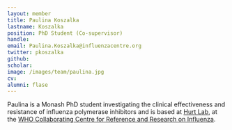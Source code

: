 ```yaml
---
layout: member
title: Paulina Koszalka
lastname: Koszalka
position: PhD Student (Co-supervisor)
handle:
email: Paulina.Koszalka@influenzacentre.org
twitter: pkoszalka
github:
scholar:
image: /images/team/paulina.jpg
cv:
alumni: flase
---
```

Paulina is a Monash PhD student investigating the clinical effectiveness and resistance of influenza polymerase inhibitors and is based at [Hurt Lab](https://twitter.com/hurt_lab), at the [WHO Collaborating Centre for  Reference and Research on Influenza](http://influenzacentre.org/centre_research_antivirals.htm).
